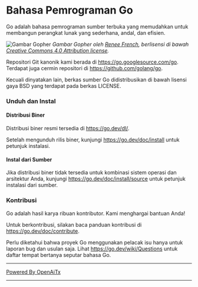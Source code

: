 # Bahasa Pemrograman Go

Go adalah bahasa pemrograman sumber terbuka yang memudahkan untuk membangun perangkat lunak yang sederhana, andal, dan efisien.

![Gambar Gopher](https://golang.org/doc/gopher/fiveyears.jpg)
*Gambar Gopher oleh [Renee French][rf], berlisensi di bawah [Creative Commons 4.0 Attribution license][cc4-by].*

Repositori Git kanonik kami berada di https://go.googlesource.com/go.
Terdapat juga cermin repositori di https://github.com/golang/go.

Kecuali dinyatakan lain, berkas sumber Go didistribusikan di bawah
lisensi gaya BSD yang terdapat pada berkas LICENSE.

### Unduh dan Instal

#### Distribusi Biner

Distribusi biner resmi tersedia di https://go.dev/dl/.

Setelah mengunduh rilis biner, kunjungi https://go.dev/doc/install
untuk petunjuk instalasi.

#### Instal dari Sumber

Jika distribusi biner tidak tersedia untuk kombinasi
sistem operasi dan arsitektur Anda, kunjungi
https://go.dev/doc/install/source
untuk petunjuk instalasi dari sumber.

### Kontribusi

Go adalah hasil karya ribuan kontributor. Kami menghargai bantuan Anda!

Untuk berkontribusi, silakan baca panduan kontribusi di https://go.dev/doc/contribute.

Perlu diketahui bahwa proyek Go menggunakan pelacak isu hanya untuk laporan bug dan
usulan saja. Lihat https://go.dev/wiki/Questions untuk daftar
tempat bertanya seputar bahasa Go.

[rf]: https://reneefrench.blogspot.com/
[cc4-by]: https://creativecommons.org/licenses/by/4.0/

---

[Powered By OpenAiTx](https://github.com/OpenAiTx/OpenAiTx)

---